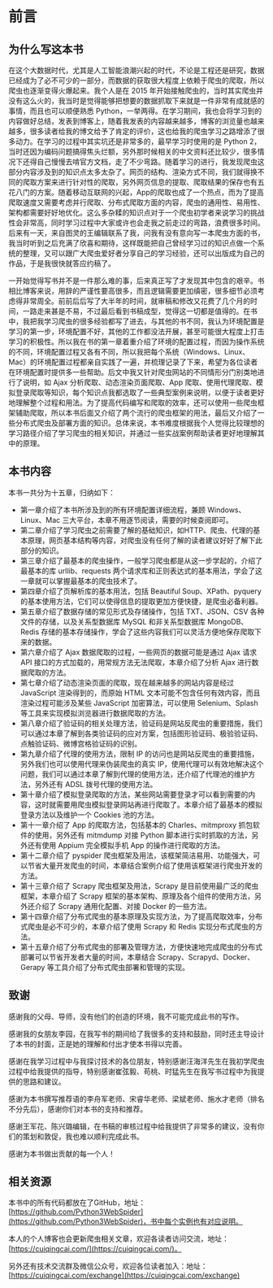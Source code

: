 # 前言

## 为什么写这本书

在这个大数据时代，尤其是人工智能浪潮兴起的时代，不论是工程还是研究，数据已经成为了必不可少的一部分，而数据的获取很大程度上依赖于爬虫的爬取，所以爬虫也逐渐变得火爆起来。我个人是在 2015 年开始接触爬虫的，当时其实爬虫并没有这么火的，我当时是觉得能够把想要的数据抓取下来就是一件非常有成就感的事情，而且也可以顺便熟悉 Python，一举两得。在学习期间，我也会将学习到的内容做好总结，发表到博客上，随着我发表的内容越来越多，博客的浏览量也越来越多，很多读者给我的博文给予了肯定的评价，这也给我的爬虫学习之路增添了很多动力。在学习的过程中其实坑还是非常多的，最早学习时使用的是 Python 2，当时还因为编码问题搞得焦头烂额，另外那时候相关的中文资料还比较少，很多情况下还得自己慢慢去啃官方文档，走了不少弯路。随着学习的进行，我发现爬虫这部分内容涉及到的知识点太多太杂了。网页的结构、渲染方式不同，我们就得换不同的爬取方案来进行针对性的爬取，另外网页信息的提取、爬取结果的保存也有五花八门的方案。随着移动互联网的兴起，App的爬取也成了一个热点，而为了提高爬取速度又需要考虑并行爬取、分布式爬取方面的内容，爬虫的通用性、易用性、架构都需要好好地优化。这么多杂糅的知识点对于一个爬虫初学者来说学习的挑战性会非常高，同时学习过程中大家或许也会走我之前走过的弯路，浪费很多时间。后来有一天，来自图灵的王编辑联系了我，问我有没有意向写一本爬虫方面的书，我当时听到之后充满了欣喜和期待，这样既能把自己曾经学习过的知识点做一个系统的整理，又可以跟广大爬虫爱好者分享自己的学习经验，还可以出版成为自己的作品，于是我很快就答应约稿了。

一开始觉得写书并不是一件那么难的事，后来真正写了才发现其中包含的艰辛。书相比博客来说，用辞的严谨性要高很多，而且逻辑需要更加缜密，很多细节必须考虑得非常周全。前前后后写了大半年的时间，就审稿和修改又花费了几个月的时间，一路走来甚是不易，不过最后看到书稿成型，觉得这一切都是值得的。在书中，我把我学习爬虫的很多经验都写了进去，与其他的书不同，我认为环境配置是学习的第一步，环境配置不好，其他的工作都没法开展，甚至可能很大程度上打击学习的积极性。所以我在书的第一章着重介绍了环境的配置过程，而因为操作系统的不同，环境配置过程又各有不同，所以我把每个系统（Windows、Linux、Mac）的环境配置过程都亲自实践了一遍，并梳理记录了下来，希望为各位读者在环境配置时提供多一些帮助。后文中我又针对爬虫网站的不同情形分门别类地进行了说明，如 Ajax 分析爬取、动态渲染页面爬取、App 爬取、使用代理爬取、模拟登录爬取等知识，每个知识点我都选取了一些典型案例来说明，以便于读者更好地理解整个过程和用法。为了提高代码编写和爬取的效率，还可以使用一些爬虫框架辅助爬取，所以本书后面又介绍了两个流行的爬虫框架的用法，最后又介绍了一些分布式爬虫及部署方面的知识。总体来说，本书难度根据我个人觉得比较理想的学习路径介绍了学习爬虫的相关知识，并通过一些实战案例帮助读者更好地理解其中的原理。

## 本书内容

本书一共分为十五章，归纳如下：
* 第一章介绍了本书所涉及到的所有环境配置详细流程，兼顾 Windows、Linux、Mac 三大平台，本章不用逐节阅读，需要的时候查阅即可。
* 第二章介绍了学习爬虫之前需要了解的基础知识，如HTTP、爬虫、代理的基本原理，网页基本结构等内容，对爬虫没有任何了解的读者建议好好了解下此部分的知识。
* 第三章介绍了最基本的爬虫操作，一般学习爬虫都是从这一步学起的，介绍了最基本的库 urllib、requests 两个请求库和正则表达式的基本用法，学会了这一章就可以掌握最基本的爬虫技术了。
* 第四章介绍了页解析库的基本用法，包括 Beautiful Soup、XPath、pyquery 的基本使用方法，它们可以使得信息的提取更加方便快捷，是爬虫必备利器。
* 第五章介绍了数据存储的常见形式及存储操作，包括 TXT、JSON、CSV 各种文件的存储，以及关系型数据库 MySQL 和非关系型数据库 MongoDB、Redis 存储的基本存储操作，学会了这些内容我们可以灵活方便地保存爬取下来的数据。
* 第六章介绍了 Ajax 数据爬取的过程，一些网页的数据可能是通过 Ajax 请求 API 接口的方式加载的，用常规方法无法爬取，本章介绍了分析 Ajax 进行数据爬取的方法。
* 第七章介绍了动态渲染页面的爬取，现在越来越多的网站内容是经过 JavaScript 渲染得到的，而原始 HTML 文本可能不包含任何有效内容，而且渲染过程可能涉及某些 JavaScript 加密算法，可以使用 Selenium、Splash 等工具来实现模拟浏览器进行数据爬取的方法。
* 第八章介绍了验证码的相关处理方法，验证码是网站反爬虫的重要措施，我们可以通过本章了解到各类验证码的应对方案，包括图形验证码、极验验证码、点触验证码、微博宫格验证码的识别。
* 第九章介绍了代理的使用方法，限制 IP 的访问也是网站反爬虫的重要措施，另外我们也可以使用代理来伪装爬虫的真实 IP，使用代理可以有效地解决这个问题，我们可以通过本章了解到代理的使用方法，还介绍了代理池的维护方法，另外还有 ADSL 拨号代理的使用方法。
* 第十章介绍了模拟登录爬取的方法，某些网站需要登录才可以看到需要的内容，这时就需要用爬虫模拟登录网站再进行爬取了。本章介绍了最基本的模拟登录方法以及维护一个 Cookies 池的方法。
* 第十一章介绍了 App 的爬取方法，包括基本的 Charles、mitmproxy 抓包软件的使用，另外还有 mitmdump 对接 Python 脚本进行实时抓取的方法，另外还有使用 Appium 完全模拟手机 App 的操作进行爬取的方法。
* 第十二章介绍了 pyspider 爬虫框架及用法，该框架简洁易用、功能强大，可以节省大量开发爬虫的时间，本章结合案例介绍了使用该框架进行爬虫开发的方法。
* 第十三章介绍了 Scrapy 爬虫框架及用法，Scrapy 是目前使用最广泛的爬虫框架，本章介绍了 Scrapy 框架的基本架构、原理及各个组件的使用方法，另外还介绍了 Scrapy 通用化配置、对接 Docker 的一些方法。
* 第十四章介绍了分布式爬虫的基本原理及实现方法，为了提高爬取效率，分布式爬虫是必不可少的，本章介绍了使用 Scrapy 和 Redis 实现分布式爬虫的方法。
* 第十五章介绍了分布式爬虫的部署及管理方法，方便快速地完成爬虫的分布式部署可以节省开发者大量的时间，本章结合 Scrapy、Scrapyd、Docker、Gerapy 等工具介绍了分布式爬虫部署和管理的实现。

## 致谢

感谢我的父母、导师，没有他们的创造的环境，我不可能完成此书的写作。

感谢我的女朋友李园，在我写书的期间给了我很多的支持和鼓励，同时还主导设计了本书的封面，正是她的理解和付出才使本书得以完善。

感谢在我学习过程中与我探讨技术的各位朋友，特别感谢汪海洋先生在我初学爬虫过程中给我提供的指导，特别感谢崔弦毅、苟桃、时猛先生在我写书过程中为我提供的思路和建议。

感谢为本书撰写推荐语的李舟军老师、宋睿华老师、梁斌老师、施水才老师（排名不分先后），感谢你们对本书的支持和推荐。

感谢王军花、陈兴璐编辑，在书稿的审核过程中给我提供了非常多的建议，没有你们的策划和敦促，我也难以顺利完成此书。

感谢为本书做出贡献的每一个人！

## 相关资源

本书中的所有代码都放在了GitHub，地址：[https://github.com/Python3WebSpider](https://github.com/Python3WebSpider)，书中每个实例也有对应说明。

本人的个人博客也会更新爬虫相关文章，欢迎各读者访问交流，地址：[https://cuiqingcai.com/](https://cuiqingcai.com/)。

另外还有技术交流群及微信公众号，欢迎各位读者加入：地址：[https://cuiqingcai.com/exchange](https://cuiqingcai.com/exchange)






